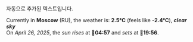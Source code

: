 
자동으로 추가된 텍스트입니다.

<!--START_SECTION:weather:moscow-->
Currently in **Moscow** (RU), the weather is: **2.5°C** (feels like **-2.4°C**), ***clear sky***<br/>
On *April 26, 2025*, the *sun rises* at 🌅**04:57** and *sets* at 🌇**19:56**.
<!--END_SECTION:weather-->
